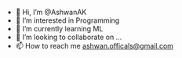 - 👋 Hi, I’m @AshwanAK
- 👀 I’m interested in Programming
- 🌱 I’m currently learning ML
- 💞️ I’m looking to collaborate on ...
- 📫 How to reach me ashwan.officals@gmail.com

<!---
AshwanAK/AshwanAK is a ✨ special ✨ repository because its `README.md` (this file) appears on your GitHub profile.
You can click the Preview link to take a look at your changes.
--->
